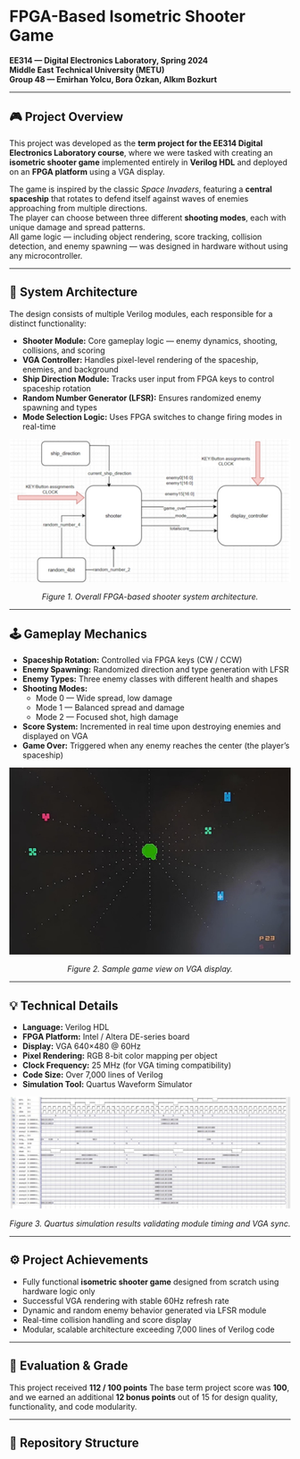 # FPGA-Based Isometric Shooter Game

**EE314 — Digital Electronics Laboratory, Spring 2024**  
**Middle East Technical University (METU)**  
**Group 48 — Emirhan Yolcu, Bora Özkan, Alkım Bozkurt**

---

## 🎮 Project Overview
This project was developed as the **term project for the EE314 Digital Electronics Laboratory course**, where we were tasked with creating an **isometric shooter game** implemented entirely in **Verilog HDL** and deployed on an **FPGA platform** using a VGA display.

The game is inspired by the classic *Space Invaders*, featuring a **central spaceship** that rotates to defend itself against waves of enemies approaching from multiple directions.  
The player can choose between three different **shooting modes**, each with unique damage and spread patterns.  
All game logic — including object rendering, score tracking, collision detection, and enemy spawning — was designed in hardware without using any microcontroller.

---

## 🧩 System Architecture
The design consists of multiple Verilog modules, each responsible for a distinct functionality:
- **Shooter Module:** Core gameplay logic — enemy dynamics, shooting, collisions, and scoring  
- **VGA Controller:** Handles pixel-level rendering of the spaceship, enemies, and background  
- **Ship Direction Module:** Tracks user input from FPGA keys to control spaceship rotation  
- **Random Number Generator (LFSR):** Ensures randomized enemy spawning and types  
- **Mode Selection Logic:** Uses FPGA switches to change firing modes in real-time  

<div align="center">
  <img src="block_diagram.jpg" alt="Overall module structure" width="600">
  <p><em>Figure 1. Overall FPGA-based shooter system architecture.</em></p>
</div>

---

## 🕹️ Gameplay Mechanics
- **Spaceship Rotation:** Controlled via FPGA keys (CW / CCW)
- **Enemy Spawning:** Randomized direction and type generation with LFSR  
- **Enemy Types:** Three enemy classes with different health and shapes  
- **Shooting Modes:**
  - Mode 0 — Wide spread, low damage  
  - Mode 1 — Balanced spread and damage  
  - Mode 2 — Focused shot, high damage  
- **Score System:** Incremented in real time upon destroying enemies and displayed on VGA  
- **Game Over:** Triggered when any enemy reaches the center (the player’s spaceship)

<div align="center">
  <img src="gameplay.jpg" alt="Gameplay screen" width="600">
  <p><em>Figure 2. Sample game view on VGA display.</em></p>
</div>

---

## 💡 Technical Details
- **Language:** Verilog HDL  
- **FPGA Platform:** Intel / Altera DE-series board  
- **Display:** VGA 640×480 @ 60Hz  
- **Pixel Rendering:** RGB 8-bit color mapping per object  
- **Clock Frequency:** 25 MHz (for VGA timing compatibility)  
- **Code Size:** Over 7,000 lines of Verilog  
- **Simulation Tool:** Quartus Waveform Simulator  

<div align="center">
  <img src="waveform.jpg" alt="Quartus simulation waveform" width="600">
  <p><em>Figure 3. Quartus simulation results validating module timing and VGA sync.</em></p>
</div>

---

## ⚙️ Project Achievements
- Fully functional **isometric shooter game** designed from scratch using hardware logic only  
- Successful VGA rendering with stable 60Hz refresh rate  
- Dynamic and random enemy behavior generated via LFSR module  
- Real-time collision handling and score display  
- Modular, scalable architecture exceeding 7,000 lines of Verilog code  

---

## 🧾 Evaluation & Grade
This project received **112 / 100 points** 
The base term project score was **100**, and we earned an additional **12 bonus points** out of 15 for design quality, functionality, and code modularity.

---

## 📁 Repository Structure
